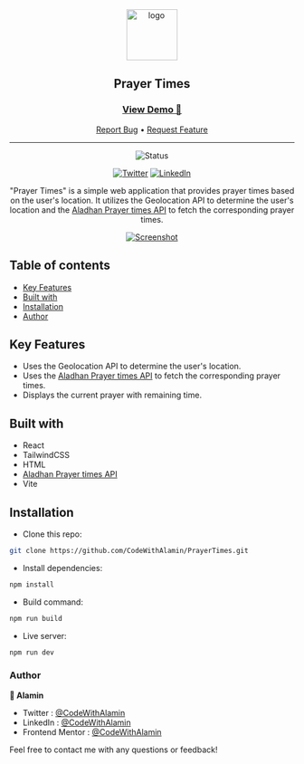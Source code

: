 <div align="center">

  <img src="./public/logo.png" alt="logo" width="90" height="auto">

  <h2>Prayer Times</h2>

  <h3>
    <a href="https://prayer-times-alamin.vercel.app">
      <strong>View Demo 🚀</strong>
    </a>
  </h3>

  <div align="center">
    <a href="https://github.com/CodeWithAlamin/PrayerTimes/issues">Report Bug</a>
    •
    <a href="https://github.com/CodeWithAlamin/PrayerTimes/pulls">Request Feature</a>
  </div>

  <hr>

</div>

<!-- Badges -->
<div align="center">

<img src="https://img.shields.io/badge/Status-Completed-success?style=flat" alt="Status" />

<a href='https://www.twitter.com/CodeWithAlamin' target="_blank"><img alt='Twitter' src='https://img.shields.io/badge/@CodeWithAlamin-100000?style=for-the-badge&logo=Twitter&logoColor=00C9F7&labelColor=3F3F3F&color=0092FA'/></a>
<a href='https://www.linkedin.com/in/CodeWithAlamin' target="_blank"><img alt='LinkedIn' src='https://img.shields.io/badge/@CodeWithAlamin-100000?style=for-the-badge&logo=LinkedIn&logoColor=00a0dc&labelColor=2F2F2F&color=0077b5'/></a>

</div>

<!-- Brief -->
<p align="center">
"Prayer Times" is a simple web application that provides prayer times based on the user's location. It utilizes the Geolocation API to determine the user's location and the <a href="https://aladhan.com/prayer-times-api">Aladhan Prayer times API</a> to fetch the corresponding prayer times.
</p>

<!-- Screenshot -->
<a align="center" href="https://prayer-times-alamin.vercel.app">

![Screenshot](./public/thumbnail-preview.jpg)

</a>

## Table of contents

- [Key Features](#key-features)
- [Built with](#built-with)
- [Installation](#installation)
- [Author](#author)

## Key Features

- Uses the Geolocation API to determine the user's location.
- Uses the [Aladhan Prayer times API](https://aladhan.com/prayer-times-api) to fetch the corresponding prayer times.
- Displays the current prayer with remaining time.

## Built with

- React
- TailwindCSS
- HTML
- [Aladhan Prayer times API](https://aladhan.com/prayer-times-api)
- Vite

## Installation

- Clone this repo:

```sh
git clone https://github.com/CodeWithAlamin/PrayerTimes.git
```

- Install dependencies:

```sh
npm install
```

- Build command:

```sh
npm run build
```

- Live server:

```sh
npm run dev
```

### Author

<b>👤 Alamin</b>

- Twitter : [@CodeWithAlamin](https://www.twitter.com/CodeWithAlamin)
- LinkedIn : [@CodeWithAlamin](https://www.linkedin.com/in/CodeWithAlamin)
- Frontend Mentor : [@CodeWithAlamin](https://www.frontendmentor.io/profile/CodeWithAlamin)

Feel free to contact me with any questions or feedback!
